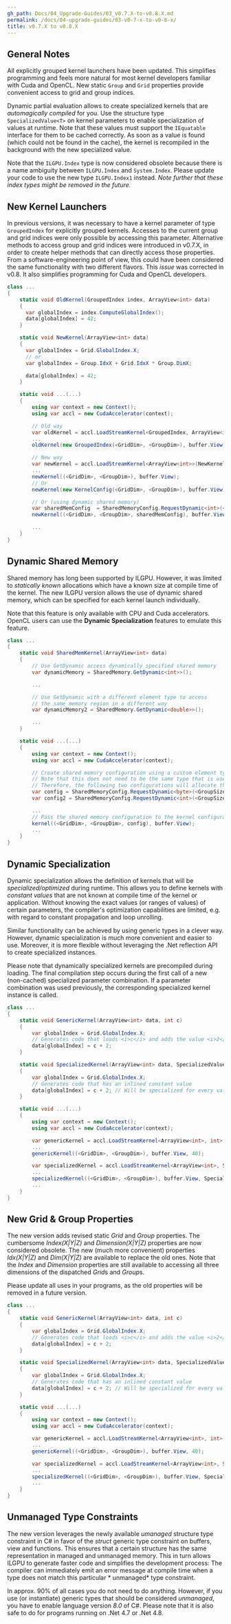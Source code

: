 ```yaml
---
gh_path: Docs/04_Upgrade-Guides/03_v0.7.X-to-v0.8.X.md
permalink: /docs/04-upgrade-guides/03-v0-7-x-to-v0-8-x/
title: v0.7.X to v0.8.X
---
```


## General Notes

All explicitly grouped kernel launchers have been updated.
This simplifies programming and feels more natural for most kernel developers familiar with Cuda and OpenCL.
New static `Group` and `Grid` properties provide convenient access to grid and group indices.

Dynamic partial evaluation allows to create specialized kernels that are <i>automagically compiled</i> for you.
Use the structure type `SpecializedValue<T>` on kernel parameters to enable specialization of values at runtime.
Note that these values must support the `IEquatable` interface for them to be cached correctly.
As soon as a value is found (which could not be found in the cache), the kernel is recompiled in the background with the
new specialized value.

Note that the `ILGPU.Index` type is now considered obsolete because there is a name ambiguity between `ILGPU.Index`
and `System.Index`.
Please update your code to use the new type `ILGPU.Index1` instead.
*Note further that these index types might be removed in the future.*

## New Kernel Launchers

In previous versions, it was necessary to have a kernel parameter of type `GroupedIndex` for explicitly grouped kernels.
Accesses to the current group and grid indices were only possible by accessing this parameter.
Alternative methods to access group and grid indices were introduced in v0.7.X, in order to create helper methods that
can directly access those properties.
From a software-engineering point of view, this could have been considered the same functionality with two different
flavors.
This *issue* was corrected in v0.8.
It also simplifies programming for Cuda and OpenCL developers.

```c#
class ...
{
    static void OldKernel(GroupedIndex index, ArrayView<int> data)
    {
      var globalIndex = index.ComputeGlobalIndex();
      data[globalIndex] = 42;
    }

    static void NewKernel(ArrayView<int> data)
    {
      var globalIndex = Grid.GlobalIndex.X;
      // or
      var globalIndex = Group.IdxX + Grid.IdxX * Group.DimX;

      data[globalIndex] = 42;
    }

    static void ...(...)
    {
        using var context = new Context();
        using var accl = new CudaAccelerator(context);

        // Old way
        var oldKernel = accl.LoadStreamKernel<GroupedIndex, ArrayView<int>>(OldKernel);
        ...
        oldKernel(new GroupedIndex(<GridDim>, <GroupDim>), buffer.View);

        // New way
        var newKernel = accl.LoadStreamKernel<ArrayView<int>>(NewKernel);
        ...
        newKernel((<GridDim>, <GroupDim>), buffer.View);
        // Or
        newKernel(new KernelConfig(<GridDim>, <GroupDim>), buffer.View);

        // Or (using dynamic shared memory)
        var sharedMemConfig  = SharedMemoryConfig.RequestDynamic<int>(<GroupDim>);
        newKernel((<GridDim>, <GroupDim>, sharedMemConfig), buffer.View);

        ...
    }
}
```

## Dynamic Shared Memory

Shared memory has long been supported by ILGPU.
However, it was limited to *statically known* allocations which have a known size at compile time of the kernel.
The new ILGPU version allows the use of dynamic shared memory, which can be specified for each kernel launch
individually.

Note that this feature is only available with CPU and Cuda accelerators.
OpenCL users can use the **Dynamic Specialization** features to emulate this feature.

```c#
class ...
{
    static void SharedMemKernel(ArrayView<int> data)
    {
        // Use GetDynamic access dynamically specified shared memory
        var dynamicMemory = SharedMemory.GetDynamic<int>>();

        ...

        // Use GetDynamic with a different element type to access
        // the same memory region in a different way
        var dynamicMemory2 = SharedMemory.GetDynamic<double>>();

        ...
    }

    static void ...(...)
    {
        using var context = new Context();
        using var accl = new CudaAccelerator(context);

        // Create shared memory configuration using a custom element type.
        // Note that this does not need to be the same type that is used in the scope of the kernel.
        // Therefore, the following two configurations will allocate the same amount of shared memory:
        var config = SharedMemoryConfig.RequestDynamic<byte>(<GroupSize> * sizeof(byte));
        var config2 = SharedMemoryConfig.RequestDynamic<int>(<GroupSize>);

        ...
        // Pass the shared memory configuration to the kernel configuration
        kernel((<GridDim>, <GroupDim>, config), buffer.View);
        ...
    }
}
```

## Dynamic Specialization

Dynamic specialization allows the definition of kernels that will be *specialized/optimized* during runtime.
This allows you to define kernels with *constant values* that are not known at compile time of the kernel or
application.
Without knowing the exact values (or ranges of values) of certain parameters, the compiler's optimization capabilities
are limited, e.g. with regard to constant propagation and loop unrolling.

Similar functionality can be achieved by using generic types in a clever way.
However, dynamic specialization is much more convenient and easier to use.
Moreover, it is more flexible without leveraging the .Net reflection API to create specialized instances.

Please note that dynamically specialized kernels are precompiled during loading.
The final compilation step occurs during the first call of a new (non-cached) specialized parameter combination.
If a parameter combination was used previously, the corresponding specialized kernel instance is called.

```c#
class ...
{
    static void GenericKernel(ArrayView<int> data, int c)
    {
        var globalIndex = Grid.GlobalIndex.X;
        // Generates code that loads <i>c</i> and adds the value <i>2</i> at runtime of the kernel
        data[globalIndex] = c + 2;
    }

    static void SpecializedKernel(ArrayView<int> data, SpecializedValue<int> c)
    {
        var globalIndex = Grid.GlobalIndex.X;
        // Generates code that has an inlined constant value
        data[globalIndex] = c + 2; // Will be specialized for every value <i>c</i>
    }

    static void ...(...)
    {
        using var context = new Context();
        using var accl = new CudaAccelerator(context);

        var genericKernel = accl.LoadStreamKernel<ArrayView<int>, int>(GenericKernel);
        ...
        genericKernel((<GridDim>, <GroupDim>), buffer.View, 40);

        var specializedKernel = accl.LoadStreamKernel<ArrayView<int>, SpecializedValue<int>>(GenericKernel);
        ...
        specializedKernel((<GridDim>, <GroupDim>), buffer.View, SpecializedValue.New(40));
        ...
    }
}
```

## New Grid & Group Properties

The new version adds revised static *Grid* and *Group* properties.
The cumbersome *Index(X|Y|Z)* and *Dimension(X|Y|Z)* properties are now considered obsolete.
The new (much more convenient) properties *Idx(X|Y|Z)* and *Dim(X|Y|Z)* are available to replace the old ones.
Note that the *Index* and *Dimension* properties are still available to accessing all three dimensions of the
dispatched *Grid*s and *Group*s.

Please update all uses in your programs, as the old properties will be removed in a future version.

```c#
class ...
{
    static void GenericKernel(ArrayView<int> data, int c)
    {
        var globalIndex = Grid.GlobalIndex.X;
        // Generates code that loads <i>c</i> and adds the value <i>2</i> at runtime of the kernel
        data[globalIndex] = c + 2;
    }

    static void SpecializedKernel(ArrayView<int> data, SpecializedValue<int> c)
    {
        var globalIndex = Grid.GlobalIndex.X;
        // Generates code that has an inlined constant value
        data[globalIndex] = c + 2; // Will be specialized for every value <i>c</i>
    }

    static void ...(...)
    {
        using var context = new Context();
        using var accl = new CudaAccelerator(context);

        var genericKernel = accl.LoadStreamKernel<ArrayView<int>, int>(GenericKernel);
        ...
        genericKernel((<GridDim>, <GroupDim>), buffer.View, 40);

        var specializedKernel = accl.LoadStreamKernel<ArrayView<int>, SpecializedValue<int>>(GenericKernel);
        ...
        specializedKernel((<GridDim>, <GroupDim>), buffer.View, SpecializedValue.New(40));
        ...
    }
}
```

## Unmanaged Type Constraints

The new version leverages the newly available *umanaged* structure type constraint in C# in favor of the *struct*
generic type constraint on buffers, view and functions.
This ensures that a certain structure has the same representation in managed and unmanaged memory. This in turn allows
ILGPU to generate faster code and simplifies the development process:
The compiler can immediately emit an error message at compile time when a type does not match this particular *
unmanaged* type constraint.

In approx. 90% of all cases you do not need to do anything. However, if you use (or instantiate) generic types that
should be considered *unmanaged*, you have to enable language version *8.0* of C#.
Please note that it is also safe to do for programs running on .Net 4.7 or .Net 4.8. 

